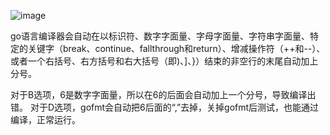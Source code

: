 
![image](https://user-images.githubusercontent.com/30095854/134012584-680ac4f4-ab99-4b14-b629-a80b374c5f90.png)


go语言编译器会自动在以标识符、数字字面量、字母字面量、字符串字面量、特定的关键字（break、continue、fallthrough和return）、增减操作符（++和--）、或者一个右括号、右方括号和右大括号（即)、]、}）结束的非空行的末尾自动加上分号。

对于B选项，6是数字字面量，所以在6的后面会自动加上一个分号，导致编译出错。
对于D选项，gofmt会自动把6后面的“,”去掉，关掉gofmt后测试，也能通过编译，正常运行。

